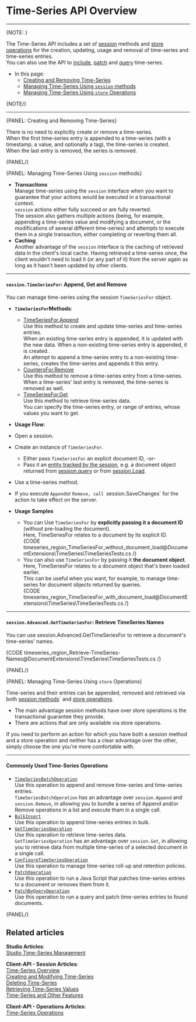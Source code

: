 ﻿# Time-Series API Overview
---

{NOTE: }

The Time-Series API includes a set of [session](../../../client-api/session/what-is-a-session-and-how-does-it-work) 
methods and [store](../../../client-api/what-is-a-document-store) 
[operations](../../../client-api/operations/what-are-operations) 
for the creation, updating, usage and removal of time-series and time-series entries.  
You can also use the API to [include](../../../client-api/session/loading-entities#load-with-includes), 
[patch](../../../client-api/operations/patching/set-based#patching-how-to-perform-set-based-operations-on-documents) 
and [query](../../../client-api/session/querying/how-to-query) 
time-series.  

* In this page:  
  * [Creating and Removing Time-Series](../../../document-extensions/timeseries/client-api/api-overview#creating-and-removing-time-series)  
  * [Managing Time-Series Using `session` methods](../../../document-extensions/timeseries/client-api/api-overview#managing-time-series-using-session-methods)  
  * [Managing Time-Series Using `store` Operations](../../../document-extensions/timeseries/client-api/api-overview#managing-time-series-using-store-operations)  

{NOTE/}

---

{PANEL: Creating and Removing Time-Series}

There is no need to explicitly create or remove a time-series.  
When the first time-series entry is appended to a time-series (with a timestamp, 
a value, and optionally a tag), the time-series is created.  
When the last entry is removed, the series is removed.  

{PANEL/}

{PANEL: Managing Time-Series Using `session` methods}

* **Transactions**  
  Manage time-series using the `session` interface when you want to guarantee 
  that your actions would be executed in a transactional context.  
  `session` actions either fully succeed or are fully reverted.  
  The session also gathers multiple actions (being, for example, 
  appending a time-series value and modifying a document, or the 
  modifications of several different time-series) and attempts to 
  execute them in a single transaction, either completing or reverting 
  them all.  
* **Caching**  
  Another advantage of the `session` interface is the caching of 
  retrieved data in the client's local cache. Having retrieved a time-series 
  once, the client wouldn't need to load it (or any part of it) from 
  the server again as long as it hasn't been updated by other clients.  

---

#### `session.TimeSeriesFor`: Append, Get and Remove 

You can manage time-series using the session `TimeSeriesFor` object.  

* **`TimeSeriesFor`Methods**:  
  * [TimeSeriesFor.Append](../../../document-extensions/timeseries/client-api/append-time-series-entries)  
     Use this method to create and update time-series and time-series entries.  
     When an existing time-series entry is appended, it is updated with the new data. 
     When a non-existing time-series entry is appended, it is created.  
     An attempt to append a time-series entry to a non-existing time-series, 
     creates the time-series and appends it this entry.  
  * [CountersFor.Remove](../../../document-extensions/timeseries/client-api/remove-time-series-entries)  
    Use this method to remove a time-series entry from a time-series.  
    When a time-series' last entry is removed, the time-series is removed as well.  
  * [TimeSeriesFor.Get](../../../document-extensions/timeseries/client-api/get-time-series)  
    Use this method to retrieve time-series data.  
    You can specify the time-series entry, or range of entries, whose values 
    you want to get.  

*  **Usage Flow**:  
  * Open a session.  
  * Create an instance of `TimeSeriesFor`.  
      * Either pass `TimeSeriesFor` an explicit document ID, -or-  
      * Pass it an [entity tracked by the session](../../../client-api/session/loading-entities), e.g. a document object returned from [session.query](../../../client-api/session/querying/how-to-query) or from [session.Load](../../../client-api/session/loading-entities#load).  
  * Use a time-series method.  
  * If you execute `Append`or `Remove, call `session.SaveChanges` 
    for the action to take effect on the server.  

* **Usage Samples**  
  * You can Use `TimeSeriesFor` by **explicitly passing it a document ID** 
    (without pre-loading the document).  
    Here, TimeSeriesFor relates to a document by its explicit ID.  
      {CODE timeseries_region_TimeSeriesFor_without_document_load@DocumentExtensions\TimeSeries\TimeSeriesTests.cs /}  
  * You can also use `TimeSeriesFor` by passing it **the document object**.  
    Here, TimeSeriesFor relates to a document object that's been loaded earlier.  
    This can be useful when you want, for example, to manage time-series 
    for document objects returned by queries.  
      {CODE timeseries_region_TimeSeriesFor_with_document_load@DocumentExtensions\TimeSeries\TimeSeriesTests.cs /}  

---

#### `session.Advanced.GetTimeSeriesFor`: Retrieve TimeSeries Names

You can use session.Advanced.GetTimeSeriesFor to retrieve a document's 
time-series' names.  

{CODE timeseries_region_Retrieve-TimeSeries-Names@DocumentExtensions\TimeSeries\TimeSeriesTests.cs /}  

{PANEL/}

{PANEL: Managing Time-Series Using `store` Operations}

Time-series and their entries can be appended, removed and retrieved via both 
[session methods](../../../document-extensions/timeseries/client-api/api-overview#managing-time-series-using-session-methods)`
and [store operations](../../../document-extensions/timeseries/client-api/time-series-operations).  

* The main advantage session methods have over store operations is the 
  transactional guarantee they provide.  
* There are actions that are only available via store operations.  

If you need to perform an action for which you have both a session method and 
a store operation and neither has a clear advantage over the other, simply 
choose the one you're more comfortable with.  

---

#### Commonly Used Time-Series Operations

* [`TimeSeriesBatchOperation`](../../../document-extensions/timeseries/client-api/time-series-operations#timeseriesbatchoperation:-append-and-remove-time-series-data)  
  Use this operation to append and remove time-series and time-series entries.  
  `TimeSeriesBatchOperation` has an advantage over `session.Append` and 
  `session.Remove`, in allowing you to bundle a series of Append and/or 
  Remove operations in a list and execute tham in a single call.  
* [`BulkInsert`](../../../document-extensions/timeseries/client-api/time-series-operations#bulkinsert:-append-time-series-in-bulk)  
  Use this operation to append time-series entries in bulk.  
* [`GetTimeSeriesOperation`](../../../document-extensions/timeseries/client-api/time-series-operations#gettimeseriesoperation:-get-time-series-data)  
  Use this operation to retrieve time-series data.  
  `GetTimeSeriesOperation` has an advantage over `session.Get`, in allowing 
  you to retrieve data from multiple time-series of a selected document in 
  a single call.  
* [`ConfigureTimeSeriesOperation`](../../../document-extensions/timeseries/client-api/time-series-operations#configuretimeseriesoperation:-manage-rollup-and-retention-policies)  
  Use this operation to manage time-series roll-up and retention policies.  
* [`PatchOperation`](../../../document-extensions/timeseries/client-api/time-series-operations#configuretimeseriesoperation:-manage-rollup-and-retention-policies)  
  Use this operation to run a Java Script that patches time-series entries 
  to a document or removes them from it.  
* [`PatchByQueryOperation`](../../../document-extensions/timeseries/client-api/time-series-operations#patchbyqueryoperation:-patch-time-series-data-by-query)  
  Use this operation to run a query and patch time-series entries to found 
  documents.  

{PANEL/}

## Related articles
**Studio Articles**:  
[Studio Time-Series Management]()  

**Client-API - Session Articles**:  
[Time-Series Overview]()  
[Creating and Modifying Time-Series]()  
[Deleting Time-Series]()  
[Retrieving Time-Series Values]()  
[Time-Series and Other Features]()  

**Client-API - Operations Articles**:  
[Time-Series Operations]()  

